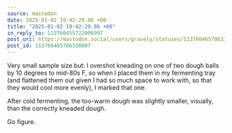 ```yaml
---
source: mastodon
date: 2025-01-02 19:42:29.86 +00
title: "2025-01-02 19:42:29.86 +00"
in_reply_to: 113760455722006997
post_uri: https://mastodon.social/users/gravely/statuses/113760465706338807
post_id: 113760465706338807
---
```

Very small sample size but: I overshot kneading on one of two dough balls by 10 degrees to mid-80s F, so when I placed them in my fermenting tray (and flattened them out given I had so much space to work with, so that they would cool more evenly), I marked that one.

After cold fermenting, the too-warm dough was slightly smaller, visually, than the correctly kneaded dough.

Go figure.


